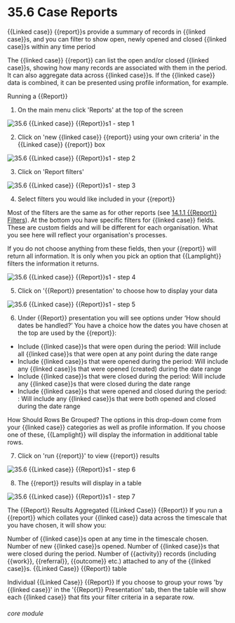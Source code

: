# 35.6 Case Reports

{{Linked case}} {{report}}s provide a summary of records in {{linked case}}s, and you can filter to show open, newly opened and closed {{linked case}}s within any time period

The {{linked case}} {{report}} can list the open and/or closed {{linked case}}s, showing how many records are associated with them in the period. It can also aggregate data across {{linked case}}s. If the {{linked case}} data is combined, it can be presented using profile information, for example.

Running a {{Report}}

1. On the main menu click &#039;Reports&#039; at the top of the screen

![35.6 {{Linked case}} {{Report}}s1 - step 1](35.6_Case_Reports1_im_1.png)

2. Click on &#039;new {{linked case}} {{report}} using your own criteria&#039; in the {{Linked case}} {{report}} box

![35.6 {{Linked case}} {{Report}}s1 - step 2](35.6_Case_Reports1_im_2.png)

3. Click on &#039;Report filters&#039;

![35.6 {{Linked case}} {{Report}}s1 - step 3](35.6_Case_Reports1_im_3.png)

4. Select filters you would like included in your {{report}}

Most of the filters are the same as for other reports (see [14.1.1 {{Report}} Filters](/help/index/p/14.1.1)). At the bottom you have specific filters for {{linked case}} fields. These are custom fields and will be different for each organisation. What you see here will reflect your organisation's processes.

If you do not choose anything from these fields, then your {{report}} will return all information. It is only when you pick an option that {{Lamplight}} filters the information it returns.

![35.6 {{Linked case}} {{Report}}s1 - step 4](35.6_Case_Reports1_im_4.png)

5. Click on &#039;{{Report}} presentation&#039; to choose how to display your data

![35.6 {{Linked case}} {{Report}}s1 - step 5](35.6_Case_Reports1_im_5.png)

6. Under {{Report}} presentation you will see options under ‘How should dates be handled?’
You have a choice how the dates you have chosen at the top are used by the {{report}}:
- Include {{linked case}}s that were open during the period: Will include all {{linked case}}s that were open at any point during the date range
- Include {{linked case}}s that were opened during the period: Will include any {{linked case}}s that were opened (created) during the date range
- Include {{linked case}}s that were closed during the period: Will include any {{linked case}}s that were closed during the date range
- Include {{linked case}}s that were opened and closed during the period: : Will include any {{linked case}}s that were both opened and closed during the date range

How Should Rows Be Grouped?
The options in this drop-down come from your {{linked case}} categories as well as profile information. If you choose one of these, {{Lamplight}} will display the information in additional table rows.

7. Click on &#039;run {{report}}&#039; to view {{report}} results

![35.6 {{Linked case}} {{Report}}s1 - step 6](35.6_Case_Reports1_im_6.png)

8. The {{report}} results will display in a table

![35.6 {{Linked case}} {{Report}}s1 - step 7](35.6_Case_Reports1_im_7.png)

The {{Report}} Results
Aggregated {{Linked Case}} {{Report}}
If you run a {{report}} which collates your {{linked case}} data across the timescale that you have chosen, it will show you:

Number of {{linked case}}s open at any time in the timescale chosen.
Number of new {{linked case}}s opened.
Number of {{linked case}}s that were closed during the period.
Number of {{activity}} records (including {{work}}, {{referral}}, {{outcome}} etc.) attached to any of the {{linked case}}s.
{{Linked Case}} {{Report}} table

Individual {{Linked Case}} {{Report}}
If you choose to group your rows 'by {{linked case}}' in the '{{Report}} Presentation' tab, then the table will show each {{linked case}} that fits your filter criteria in a separate row. 

###### core module
